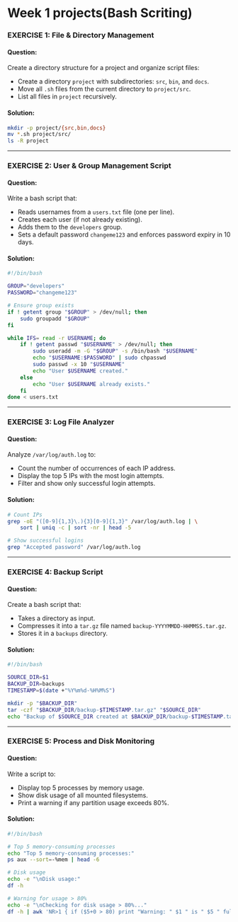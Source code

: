 # Week 1 projects(Bash Scriting)

### EXERCISE 1: File & Directory Management

#### Question:
Create a directory structure for a project and organize script files:
- Create a directory `project` with subdirectories: `src`, `bin`, and `docs`.
- Move all `.sh` files from the current directory to `project/src`.
- List all files in `project` recursively.

#### Solution:
```bash
mkdir -p project/{src,bin,docs}
mv *.sh project/src/
ls -R project
```

---

### EXERCISE 2: User & Group Management Script

#### Question:
Write a bash script that:
- Reads usernames from a `users.txt` file (one per line).
- Creates each user (if not already existing).
- Adds them to the `developers` group.
- Sets a default password `changeme123` and enforces password expiry in 10 days.

#### Solution:
```bash
#!/bin/bash

GROUP="developers"
PASSWORD="changeme123"

# Ensure group exists
if ! getent group "$GROUP" > /dev/null; then
    sudo groupadd "$GROUP"
fi

while IFS= read -r USERNAME; do
    if ! getent passwd "$USERNAME" > /dev/null; then
        sudo useradd -m -G "$GROUP" -s /bin/bash "$USERNAME"
        echo "$USERNAME:$PASSWORD" | sudo chpasswd
        sudo passwd -x 10 "$USERNAME"
        echo "User $USERNAME created."
    else
        echo "User $USERNAME already exists."
    fi
done < users.txt
```

---

### EXERCISE 3: Log File Analyzer

#### Question:
Analyze `/var/log/auth.log` to:
- Count the number of occurrences of each IP address.
- Display the top 5 IPs with the most login attempts.
- Filter and show only successful login attempts.

#### Solution:
```bash
# Count IPs
grep -oE "([0-9]{1,3}\.){3}[0-9]{1,3}" /var/log/auth.log | \
    sort | uniq -c | sort -nr | head -5

# Show successful logins
grep "Accepted password" /var/log/auth.log
```

---

### EXERCISE 4: Backup Script

#### Question:
Create a bash script that:
- Takes a directory as input.
- Compresses it into a `tar.gz` file named `backup-YYYYMMDD-HHMMSS.tar.gz`.
- Stores it in a `backups` directory.

#### Solution:
```bash
#!/bin/bash

SOURCE_DIR=$1
BACKUP_DIR=backups
TIMESTAMP=$(date +"%Y%m%d-%H%M%S")

mkdir -p "$BACKUP_DIR"
tar -czf "$BACKUP_DIR/backup-$TIMESTAMP.tar.gz" "$SOURCE_DIR"
echo "Backup of $SOURCE_DIR created at $BACKUP_DIR/backup-$TIMESTAMP.tar.gz"
```

---

### EXERCISE 5: Process and Disk Monitoring

#### Question:
Write a script to:
- Display top 5 processes by memory usage.
- Show disk usage of all mounted filesystems.
- Print a warning if any partition usage exceeds 80%.

#### Solution:
```bash
#!/bin/bash

# Top 5 memory-consuming processes
echo "Top 5 memory-consuming processes:"
ps aux --sort=-%mem | head -6

# Disk usage
echo -e "\nDisk usage:"
df -h

# Warning for usage > 80%
echo -e "\nChecking for disk usage > 80%..."
df -h | awk 'NR>1 { if ($5+0 > 80) print "Warning: " $1 " is " $5 " full!" }'
